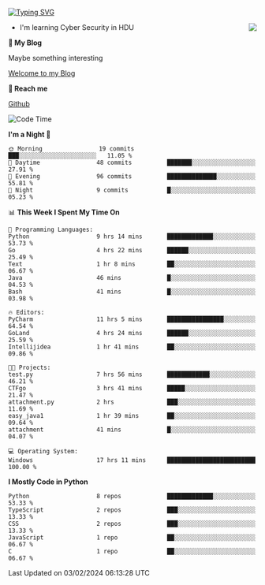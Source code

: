 [![Typing SVG](https://readme-typing-svg.herokuapp.com?font=Fira+Code&pause=1000&random=false&width=450&height=60&lines=Hello+%F0%9F%91%8B%F0%9F%8F%BB;I'm+JBNRZ)](https://git.io/typing-svg)

<a href="#">
  <img align="right" src="https://github-readme-stats.vercel.app/api?username=JBNRZ&show_icons=true&bg_color=15,f2f7fd,E0EAFC" />
</a>

- I'm learning Cyber Security in HDU

 **🌱 My Blog**

Maybe something interesting

[Welcome to my Blog](https://jbnrz.com.cn/)

 **💬 Reach me** 

[Github](https://github.com/JBNRZ)


<!--START_SECTION:waka-->
![Code Time](http://img.shields.io/badge/Code%20Time-294%20hrs%2020%20mins-blue)

**I'm a Night 🦉** 

```text
🌞 Morning                19 commits          ███░░░░░░░░░░░░░░░░░░░░░░   11.05 % 
🌆 Daytime                48 commits          ███████░░░░░░░░░░░░░░░░░░   27.91 % 
🌃 Evening                96 commits          ██████████████░░░░░░░░░░░   55.81 % 
🌙 Night                  9 commits           █░░░░░░░░░░░░░░░░░░░░░░░░   05.23 % 
```


📊 **This Week I Spent My Time On** 

```text
💬 Programming Languages: 
Python                   9 hrs 14 mins       █████████████░░░░░░░░░░░░   53.73 % 
Go                       4 hrs 22 mins       ██████░░░░░░░░░░░░░░░░░░░   25.49 % 
Text                     1 hr 8 mins         ██░░░░░░░░░░░░░░░░░░░░░░░   06.67 % 
Java                     46 mins             █░░░░░░░░░░░░░░░░░░░░░░░░   04.53 % 
Bash                     41 mins             █░░░░░░░░░░░░░░░░░░░░░░░░   03.98 % 

🔥 Editors: 
PyCharm                  11 hrs 5 mins       ████████████████░░░░░░░░░   64.54 % 
GoLand                   4 hrs 24 mins       ██████░░░░░░░░░░░░░░░░░░░   25.59 % 
Intellijidea             1 hr 41 mins        ██░░░░░░░░░░░░░░░░░░░░░░░   09.86 % 

🐱‍💻 Projects: 
test.py                  7 hrs 56 mins       ████████████░░░░░░░░░░░░░   46.21 % 
CTFgo                    3 hrs 41 mins       █████░░░░░░░░░░░░░░░░░░░░   21.47 % 
attachment.py            2 hrs               ███░░░░░░░░░░░░░░░░░░░░░░   11.69 % 
easy_java1               1 hr 39 mins        ██░░░░░░░░░░░░░░░░░░░░░░░   09.64 % 
attachment               41 mins             █░░░░░░░░░░░░░░░░░░░░░░░░   04.07 % 

💻 Operating System: 
Windows                  17 hrs 11 mins      █████████████████████████   100.00 % 
```

**I Mostly Code in Python** 

```text
Python                   8 repos             █████████████░░░░░░░░░░░░   53.33 % 
TypeScript               2 repos             ███░░░░░░░░░░░░░░░░░░░░░░   13.33 % 
CSS                      2 repos             ███░░░░░░░░░░░░░░░░░░░░░░   13.33 % 
JavaScript               1 repo              ██░░░░░░░░░░░░░░░░░░░░░░░   06.67 % 
C                        1 repo              ██░░░░░░░░░░░░░░░░░░░░░░░   06.67 % 
```




 Last Updated on 03/02/2024 06:13:28 UTC
<!--END_SECTION:waka-->
